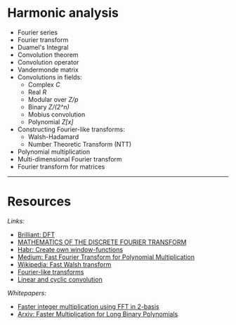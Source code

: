 # Harmonic analysis 

* Fourier series
* Fourier transform
* Duamel's Integral
* Convolution theorem
* Convolution operator
* Vandermonde matrix
* Convolutions in fields: 
    * Complex *_C_*
    * Real *_R_*
    * Modular over *_Z/p_*
    * Binary *_Z/(2^n)_*
    * Mobius convolution
    * Polynomial *_Z[x]_*
* Constructing Fourier-like transforms:
    * Walsh-Hadamard
    * Number Theoretic Transform (NTT)
* Polynomial multiplication
* Multi-dimensional Fourier transform
* Fourier transform for matrices

___

# Resources

*Links:*
* [Brilliant: DFT](https://brilliant.org/wiki/discrete-fourier-transform/)
* [MATHEMATICS OF THE DISCRETE FOURIER TRANSFORM](https://ccrma.stanford.edu/~jos/mdft/)
* [Habr: Create own window-functions](https://habr.com/ru/post/514170/)
* [Medium: Fast Fourier Transform for Polynomial Multiplication](https://medium.com/@aiswaryamathur/understanding-fast-fourier-transform-from-scratch-to-solve-polynomial-multiplication-8018d511162f)
* [Wikipedia: Fast Walsh transform](https://en.wikipedia.org/wiki/Fast_Walsh–Hadamard_transform)
* [Fourier-like transforms](http://atimopheyev.narod.ru/Numbers_Theory/Netscape/Compute_Integer/Fermat_Transform/DT-Fourier.HTM)
* [Linear and cyclic convolution](https://ru.dsplib.org/content/conv/conv.html)

*Whitepapers:*
* [Faster integer multiplication using FFT in 2-basis](https://ivv5hpp.uni-muenster.de/u/cl/WS2007-8/mult.pdf)
* [Arxiv: Faster Multiplication for Long Binary Polynomials](https://arxiv.org/pdf/1708.09746.pdf)
